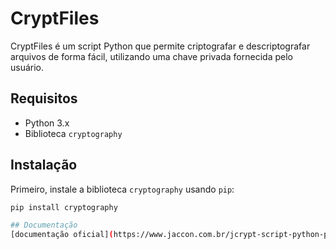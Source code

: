 # CryptFiles

CryptFiles é um script Python que permite criptografar e descriptografar arquivos de forma fácil, utilizando uma chave privada fornecida pelo usuário.

## Requisitos

- Python 3.x
- Biblioteca `cryptography`

## Instalação

Primeiro, instale a biblioteca `cryptography` usando `pip`:

```bash
pip install cryptography

## Documentação
[documentação oficial](https://www.jaccon.com.br/jcrypt-script-python-para-criptografar-arquivos-com-chave-privada/)
